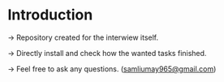 # Introduction
-> Repository created for the interwiew itself.

-> Directly install and check how the wanted tasks finished. 

-> Feel free to ask any questions. (samliumay965@gmail.com)
